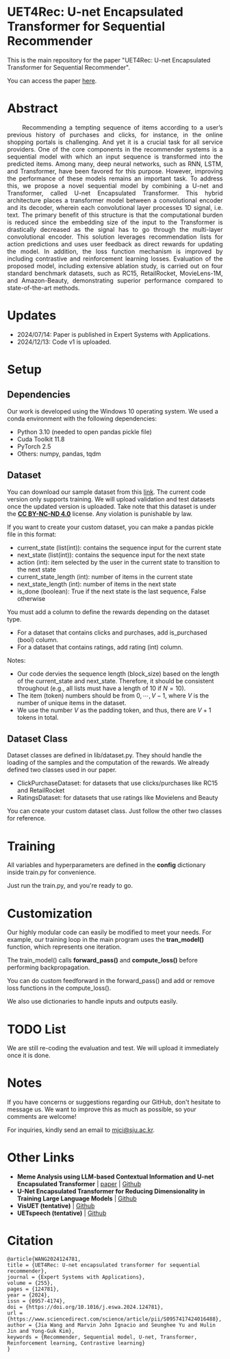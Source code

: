 # UET4Rec: U-net Encapsulated Transformer for  Sequential Recommender

This is the main repository for the paper "UET4Rec: U-net Encapsulated Transformer for  Sequential Recommender".

You can access the paper [here](https://www.sciencedirect.com/science/article/pii/S0957417424016488).

# Abstract
 <div align="justify">
&ensp;&ensp;&ensp;&ensp;&ensp;Recommending a tempting sequence of items according to a user’s previous history of purchases and clicks, for instance, in the online shopping portals is challenging. And yet it is a crucial task for all service providers. One of the core components in the recommender systems is a sequential model with which an input sequence is transformed into the predicted items. Among many, deep neural networks, such as RNN, LSTM, and Transformer, have been favored for this purpose. However, improving the performance of these models remains an important task. To address this, we propose a novel sequential model by combining a U-net and Transformer, called U-net Encapsulated Transformer. This hybrid architecture places a transformer model between a convolutional encoder and its decoder, wherein each convolutional layer processes 1D signal, i.e. text. The primary benefit of this structure is that the computational burden is reduced since the embedding size of the input to the Transformer is drastically decreased as the signal has to go through the multi-layer convolutional encoder. This solution leverages recommendation lists for action predictions and uses user feedback as direct rewards for updating the model. In addition, the loss function mechanism is improved by including contrastive and reinforcement learning losses. Evaluation of the proposed model, including extensive ablation study, is carried out on four standard benchmark datasets, such as RC15, RetailRocket, MovieLens-1M, and Amazon-Beauty, demonstrating superior performance compared to state-of-the-art methods.
</div>

# Updates
- 2024/07/14: Paper is published in Expert Systems with Applications.
- 2024/12/13: Code v1 is uploaded.

# Setup

## Dependencies
Our work is developed using the Windows 10 operating system. We used a conda environment with the following dependencies:
- Python 3.10 (needed to open pandas pickle file)
- Cuda Toolkit 11.8
- PyTorch 2.5
- Others: numpy, pandas, tqdm

## Dataset
You can download our sample dataset from this [link](https://drive.google.com/drive/folders/1Oc10Y51UlaoT02l77IMheu9v6oQ0R-BZ?usp=sharing). The current code version only supports training. We will upload validation and test datasets once the updated version is uploaded. Take note that this dataset is under the [**CC BY-NC-ND 4.0**](https://creativecommons.org/licenses/by-nc-nd/4.0/) license. Any violation is punishable by law.

If you want to create your custom dataset, you can make a pandas pickle file in this format:
- current_state (list(int)): contains the sequence input for the current state
- next_state (list(int)): contains the sequence input for the next state
- action (int): item selected by the user in the current state to transition to the next state
- current_state_length (int): number of items in the current state
- next_state_length (int): number of items in the next state
- is_done (boolean): True if the next state is the last sequence, False otherwise

You must add a column to define the rewards depending on the dataset type.
- For a dataset that contains clicks and purchases, add is_purchased (bool) column.
- For a dataset that contains ratings, add rating (int) column.

Notes:
- Our code dervies the sequence length (block_size) based on the length of the current_state and next_state. Therefore, it should be consistent throughout (e.g., all lists must have a length of 10 if $`N=10`$).
- The item (token) numbers should be from $`0,\cdots,V-1`$, where $`V`$ is the number of unique items in the dataset.
- We use the number $`V`$ as the padding token, and thus, there are $`V+1`$ tokens in total.

## Dataset Class

Dataset classes are defined in lib/dataset.py. They should handle the loading of the samples and the computation of the rewards. We already defined two classes used in our paper.
- ClickPurchaseDataset: for datasets that use clicks/purchases like RC15 and RetailRocket
- RatingsDataset: for datasets that use ratings like Movielens and Beauty

You can create your custom dataset class. Just follow the other two classes for reference.

# Training

All variables and hyperparameters are defined in the **config** dictionary inside train.py for convenience.

Just run the train.py, and you're ready to go.

# Customization

Our highly modular code can easily be modified to meet your needs. For example, our training loop in the main program uses the **tran_model()** function, which represents one iteration.

The train_model() calls **forward_pass()** and **compute_loss()** before performing backpropagation.

You can do custom feedforward in the forward_pass() and add or remove loss functions in the compute_loss().

We also use dictionaries to handle inputs and outputs easily.

# TODO List

We are still re-coding the evaluation and test. We will upload it immediately once it is done.

# Notes
If you have concerns or suggestions regarding our GitHub, don't hesitate to message us. We want to improve this as much as possible, so your comments are welcome!

For inquiries, kindly send an email to mjci@sju.ac.kr.

# Other Links
- **Meme Analysis using LLM-based Contextual Information and U-net Encapsulated Transformer** | [paper](https://ieeexplore.ieee.org/document/10589379) | [Github](https://github.com/ignaciomarvinjohn/meme-uet-hmt)
- **U-Net Encapsulated Transformer for Reducing Dimensionality in Training Large Language Models** | [Github](https://github.com/ignaciomarvinjohn/uetlm)
- **VisUET (tentative)** | [Github](https://github.com/ignaciomarvinjohn/visuet)
- **UETspeech (tentative)** | [Github](https://github.com/ignaciomarvinjohn/uetspeech)


# Citation
```
@article{WANG2024124781,
title = {UET4Rec: U-net encapsulated transformer for sequential recommender},
journal = {Expert Systems with Applications},
volume = {255},
pages = {124781},
year = {2024},
issn = {0957-4174},
doi = {https://doi.org/10.1016/j.eswa.2024.124781},
url = {https://www.sciencedirect.com/science/article/pii/S0957417424016488},
author = {Jia Wang and Marvin John Ignacio and Seunghee Yu and Hulin Jin and Yong-Guk Kim},
keywords = {Recommender, Sequential model, U-net, Transformer, Reinforcement learning, Contrastive learning}
}
```
